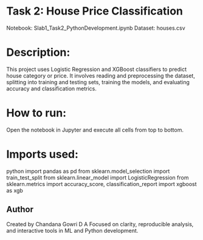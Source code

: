 # Task 2: House Price Classification
Notebook: Slab1_Task2_PythonDevelopment.ipynb Dataset: houses.csv

# Description: 
This project uses Logistic Regression and XGBoost classifiers to predict house category or price. 
It involves reading and preprocessing the dataset, splitting into training and testing sets, training the models, and evaluating accuracy and classification metrics.

# How to run: 

Open the notebook in Jupyter and execute all cells from top to bottom.

# Imports used:
python
import pandas as pd
from sklearn.model_selection import train_test_split
from sklearn.linear_model import LogisticRegression
from sklearn.metrics import accuracy_score, classification_report
import xgboost as xgb

## Author
Created by Chandana Gowri D A
Focused on clarity, reproducible analysis, and interactive tools in ML and Python development.
